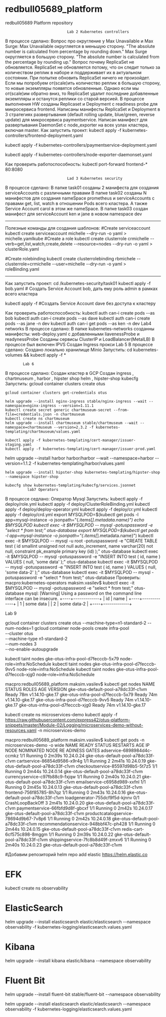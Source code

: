 # redbull05689_platform
redbull05689 Platform repository


                                Lab 2 Kubernetes controllers
В процессе сделано:
Вопрос про округление у Max Unavailable и Max Surge:
Max Unavailable округляется в меньшую сторону. "The absolute number is calculated from percentage by rounding down."
Max Surge округляется в большую сторону. "The absolute number is calculated from the percentage by rounding up."
Вопрос почему ReplicaSet не обновляется.
ReplicaSet не обновляется потому, что он следит только за количеством реплик в наборе и поддерживает их в актуальном состоянии.
При попытке обновить ReplicaSet ничего не произойдет. Если мы попробуем от(scale)ить количество реплик в большую сторону, то новые экземпляры появятся обновленные. Однако если мы от(scale)им обратно вниз, то ReplicaSet удалит последние добавленные экземпляры и останутся реплики со старой версией.
В процессе выполнения HW созданы Replicaset и Deployment с readiness probe для микросервиса frontend.
Написаны манифесты ReplicaSet и Deployment в 3 стратегиях развертывания (default rolling update, blue/green, reverse update) для микросервиса paymentservice.
Написан манифест для развертывания DaemonSet с node_exporter на всех узлах кластера, включая master.
Как запустить проект:
kubectl apply -f kubernetes-controllers/frontend-deployment.yaml

kubectl apply -f kubernetes-controllers/paymentservice-deployment.yaml

kubectl apply -f kubernetes-controllers/node-exporter-daemonset.yaml

Как проверить работоспособность:
kubectl port-forward frontend-* 80:8080

                                Lad 3 Kubernetes security

В процессе сделано:
В папке task01 созданы 2 манифеста для создания serviceAccounts  c различными правами
В папке task02 созданы N манифестов для создания  nameSpace prometheus и serviceAccounts  c  правами get, list, watch в отношении Pods всего кластера. А также Service Account carol в этом же nameSpace.
В папке task03 создан манифест для serviceAccount ken и jane в новом namespace dev

-------
Полезные команды для создания шаблонов:
#Create serviceaccount
kubectl create serviceaccount michelle --dry-run -o yaml > michelle.yamlkube
#Create a role
kubectl create clusterrole crmichelle --verb=get,list,watch,create,delete --resource=nodes  --dry-run -o yaml > clusterRole.yaml

#Create rolebinding
kubectl create clusterrolebinding rbmichele --clusterrole=crmichelle --user=michelle  --dry-run -o yaml > roleBinding.yaml


--------

Как запустить проект:
cd /kubernetes-security/task01
kubectl apply -f bob.yaml # Создать Service Account bob, дать ему роль admin в рамках всего
кластера

kubectl apply -f #Создать Service Account dave без доступа к кластеру

Как проверить работоспособность:
kubectl auth can-i create pods --as bob
kubectl auth can-i create pods --as dave
kubectl auth can-i create pods --as jane -n dev
kubectl auth can-i get pods --as ken -n dev
                                    Lab4 networks
В процессе сделано:
В папке kubernetes-networks созданны манифесты:
    web-deploy.yaml с добавленными liavenessProbe и readynessProbe
    Созданы сервисы ClusterIP и LoadBalancer(MetalLB)
    В процессе был включен IPVS
    Создан Ingress прокси
            Lab 5
В процессе сделано:
    Создано локально хранилище Minio
Запустить:
   cd kubernetes-volumes && kubectl apply -f *


   

            Lab 6
В процессе сделано:
    Создан кластер в GCP
    Создан ingress , chartmuseum , harbor , hipster shop helm , hipster-shop kubecfg
Запустить:
    gcloud container clusters create otus 

    gcloud container clusters get-credentials otus

    helm upgrade --install nginx-ingress stable/nginx-ingress --wait --namespace=nginx-ingress --version=1.11.1
    kubectl create secret generic chartmuseum-secret --from-file=credentials.json -n chartmuseum
    kubectl create ns chartmuseum
    helm upgrade --install chartmuseum stable/chartmuseum --wait --namespace=chartmuseum --version=2.3.2 -f kubernetes-templating/chartmuseum/values.yaml
   
    kubectl apply -f kubernetes-templating/cert-manager/issuer-staging.yaml 
    kubectl apply -f kubernetes-templating/cert-manager/issuer-prod.yaml 

   helm upgrade --install harbor harbor/harbor --wait --namespace=harbor --version=1.1.2 -f kubernetes-templating/harbor/values.yaml 

    helm upgrade --install hipster-shop kubernetes-templating/hipster-shop --namespace hipster-shop

    kubecfg show kubernetes-templating/kubecfg/services.jsonnet 
              lab7 Operators
   В процессе седлано:
    Оператор Mysql
   Запустить:
     kubectl apply -f deploy/role.yml 
     kubectl apply -f deploy/ClusterRoleBinding.yml 
     kubectl apply -f deploy/deploy-operator.yml 
     kubectl apply -f deploy/cr.yml
     kubectl apply -f deploy/crd.yml
export MYSQLPOD=$(kubectl get pods -l app=mysql-instance -o jsonpath="{.items[*].metadata.name}")
   echo $MYSQLPOD
    kubectl exec -it $MYSQLPOD -- mysql -potuspassword -e "select * from test;" otus-database
    export MYSQLPOD=$(kubectl get pods -l app=mysql-instance -o jsonpath="{.items[*].metadata.name}")
    kubectl exec -it $MYSQLPOD -- mysql -u root -potuspassword -e "CREATE TABLE test ( id smallint unsigned not null auto_increment, name varchar(20) not null, constraint pk_example primary key (id) );" otus-database
    kubectl exec -it $MYSQLPOD -- mysql -potuspassword -e "INSERT INTO test ( id, name ) VALUES ( null, 'some data' );" otus-database
    kubectl exec -it $MYSQLPOD -- mysql -potuspassword -e "INSERT INTO test ( id, name ) VALUES ( null, 'some data-2' );" otus-database
    kubectl exec -it $MYSQLPOD -- mysql -potuspassword -e "select * from test;" otus-database
    Проверить:
    macpro:kubernetes-operators maksim.vasilev$ kubectl exec -it $MYSQLPOD -- mysql -potuspassword -e "select * from test;" otus-database
mysql: [Warning] Using a password on the command line interface can be insecure.
+----+-------------+
| id | name        |
+----+-------------+
|  1 | some data   |
|  2 | some data-2 |
+----+-------------+

Lab 9

gcloud container clusters create otus --machine-type=n1-standard-2 --num-nodes=1
gcloud container node-pools create infra-pool \
      --cluster otus \
      --machine-type n1-standard-2 \
      --num-nodes 3 \
      --no-enable-autoupgrade

kubectl taint nodes gke-otus-infra-pool-d7fecccb-5x79 node-role=infra:NoSchedule
kubectl taint nodes gke-otus-infra-pool-d7fecccb-9vv5 node-role=infra:NoSchedule
kubectl taint nodes gke-otus-infra-pool-d7fecccb-xjg0 node-role=infra:NoSchedule

macpro:redbull05689_platform maksim.vasilev$ kubectl get nodes
NAME                                  STATUS   ROLES    AGE   VERSION
gke-otus-default-pool-a78dc33f-c1vm   Ready    <none>   78m   v1.14.10-gke.17
gke-otus-infra-pool-d7fecccb-5x79     Ready    <none>   74m   v1.14.10-gke.17
gke-otus-infra-pool-d7fecccb-9vv5     Ready    <none>   74m   v1.14.10-gke.17
gke-otus-infra-pool-d7fecccb-xjg0     Ready    <none>   74m   v1.14.10-gke.17

kubectl create ns microservices-demo
kubectl apply -f https://raw.githubusercontent.com/express42/otus-platform-snippets/master/Module-02/Logging/microservices-demo-without-resources.yaml -n microservices-demo


macpro:redbull05689_platform maksim.vasilev$ kubectl get pods -n microservices-demo -o wide
NAME                                     READY   STATUS             RESTARTS   AGE     IP           NODE                                  NOMINATED NODE   RE
ADINESS GATES
adservice-6898984d4c-ccmkz               1/1     Running            0          2m39s   10.24.0.24   gke-otus-default-pool-a78dc33f-c1vm   <none>           <n
one>
cartservice-86854d9586-x9r4g             1/1     Running            2          2m41s   10.24.0.19   gke-otus-default-pool-a78dc33f-c1vm   <none>           <n
one>
checkoutservice-85597d98b5-5t7z5         1/1     Running            0          2m44s   10.24.0.14   gke-otus-default-pool-a78dc33f-c1vm   <none>           <n
one>
currencyservice-c97fb88c9-fxjqw          1/1     Running            0          2m40s   10.24.0.21   gke-otus-default-pool-a78dc33f-c1vm   <none>           <n
one>
emailservice-c6958d989-xxfnl             1/1     Running            0          2m45s   10.24.0.13   gke-otus-default-pool-a78dc33f-c1vm   <none>           <n
one>
frontend-756f85785-8h7qz                 1/1     Running            0          2m43s   10.24.0.16   gke-otus-default-pool-a78dc33f-c1vm   <none>           <n
one>
loadgenerator-755dcf9f5d-kjnnv           0/1     CrashLoopBackOff   3          2m41s   10.24.0.20   gke-otus-default-pool-a78dc33f-c1vm   <none>           <n
one>
paymentservice-66fbfd9d8f-gbcxf          1/1     Running            0          2m42s   10.24.0.17   gke-otus-default-pool-a78dc33f-c1vm   <none>           <n
one>
productcatalogservice-78694d9b67-7v8p6   1/1     Running            0          2m42s   10.24.0.18   gke-otus-default-pool-a78dc33f-c1vm   <none>           <n
one>
recommendationservice-948bbf47c-ph428    1/1     Running            0          2m44s   10.24.0.15   gke-otus-default-pool-a78dc33f-c1vm   <none>           <n
one>
redis-cart-6cf575c898-8mggm              1/1     Running            0          2m39s   10.24.0.22   gke-otus-default-pool-a78dc33f-c1vm   <none>           <n
one>
shippingservice-7fc8b8d49f-zmxv6         1/1     Running            0          2m40s   10.24.0.23   gke-otus-default-pool-a78dc33f-c1vm   <none>           <n
one>

#Добавим репозиторий
helm repo add elastic https://helm.elastic.co

# EFK
kubectl create ns observability
# ElasticSearch
helm upgrade --install elasticsearch elastic/elasticsearch --namespace observability -f kubernetes-logging/elasticsearch.values.yaml
# Kibana
helm upgrade --install kibana elastic/kibana --namespace observability
# Fluent Bit
helm upgrade --install fluent-bit stable/fluent-bit --namespace observability

helm upgrade --install elasticsearch elastic/elasticsearch --namespace observability -f kubernetes-logging/elasticsearch.values.yaml